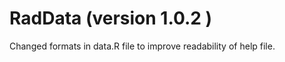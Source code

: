 
<!-- News.md is generated from News.Rmd. Please edit that file -->

# RadData (version 1.0.2 )

Changed formats in data.R file to improve readability of help file.
